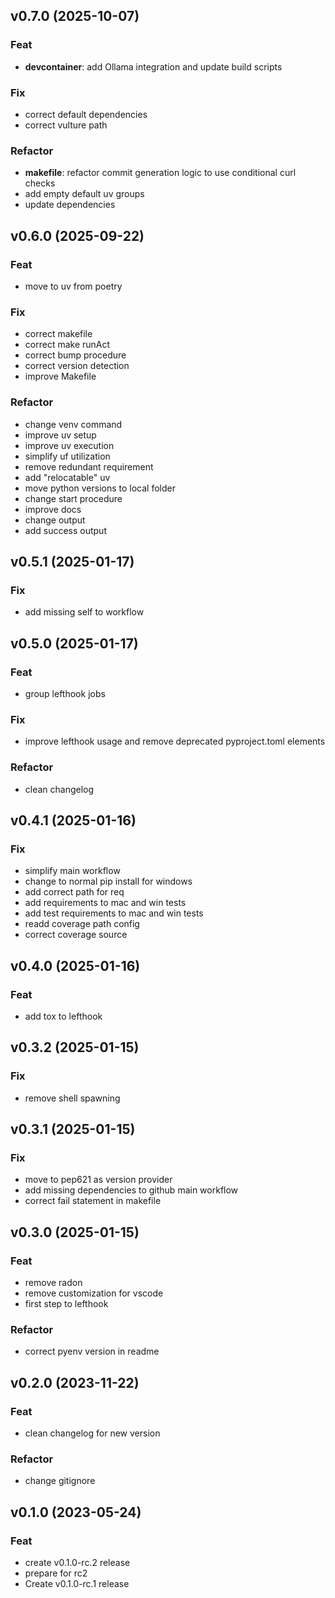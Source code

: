## v0.7.0 (2025-10-07)

### Feat

- **devcontainer**: add Ollama integration and update build scripts

### Fix

- correct default dependencies
- correct vulture path

### Refactor

- **makefile**: refactor commit generation logic to use conditional curl checks
- add empty default uv groups
- update dependencies

## v0.6.0 (2025-09-22)

### Feat

- move to uv from poetry

### Fix

- correct makefile
- correct make runAct
- correct bump procedure
- correct version detection
- improve Makefile

### Refactor

- change venv command
- improve uv setup
- improve uv execution
- simplify uf utilization
- remove redundant requirement
- add "relocatable" uv
- move python versions to local folder
- change start procedure
- improve docs
- change output
- add success output

## v0.5.1 (2025-01-17)

### Fix

- add missing self to workflow

## v0.5.0 (2025-01-17)

### Feat

- group lefthook jobs

### Fix

- improve lefthook usage and remove deprecated pyproject.toml elements

### Refactor

- clean changelog

## v0.4.1 (2025-01-16)

### Fix

- simplify main workflow
- change to normal pip install for windows
- add correct path for req
- add requirements to mac and win tests
- add test requirements to mac and win tests
- readd coverage path config
- correct coverage source

## v0.4.0 (2025-01-16)

### Feat

- add tox to lefthook

## v0.3.2 (2025-01-15)

### Fix

- remove shell spawning

## v0.3.1 (2025-01-15)

### Fix

- move to pep621 as version provider
- add missing dependencies to github main workflow
- correct fail statement in makefile

## v0.3.0 (2025-01-15)

### Feat

- remove radon
- remove customization for vscode
- first step to lefthook

### Refactor

- correct pyenv version in readme

## v0.2.0 (2023-11-22)

### Feat

- clean changelog for new version

### Refactor

- change gitignore

## v0.1.0 (2023-05-24)

### Feat

- create v0.1.0-rc.2 release
- prepare for rc2
- Create v0.1.0-rc.1 release
